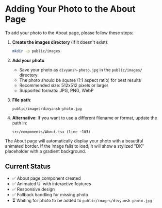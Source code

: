 # Adding Your Photo to the About Page

To add your photo to the About page, please follow these steps:

1. **Create the images directory** (if it doesn't exist):
   ```bash
   mkdir -p public/images
   ```

2. **Add your photo**:
   - Save your photo as `divyansh-photo.jpg` in the `public/images/` directory
   - The photo should be square (1:1 aspect ratio) for best results
   - Recommended size: 512x512 pixels or larger
   - Supported formats: JPG, PNG, WebP

3. **File path**:
   ```
   public/images/divyansh-photo.jpg
   ```

4. **Alternative**: If you want to use a different filename or format, update the path in:
   ```
   src/components/About.tsx (line ~103)
   ```

The About page will automatically display your photo with a beautiful animated border. If the image fails to load, it will show a stylized "DK" placeholder with a gradient background.

## Current Status
- ✅ About page component created
- ✅ Animated UI with interactive features
- ✅ Responsive design
- ✅ Fallback handling for missing photo
- ⏳ Waiting for photo to be added to `public/images/divyansh-photo.jpg` 